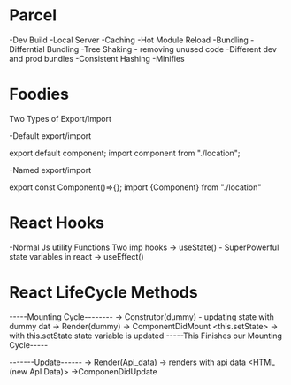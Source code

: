 # Parcel
-Dev Build
-Local Server
-Caching
-Hot Module Reload
-Bundling
-Differntial Bundling
-Tree Shaking - removing unused code
-Different dev and prod bundles
-Consistent Hashing
-Minifies

# Foodies


Two Types of Export/Import

-Default export/import

export default component;
import component from "./location";

-Named export/import

export const Component()=>{};
import {Component} from "./location"

# React Hooks
-Normal Js utility Functions
Two imp hooks
-> useState() - SuperPowerful state variables in react
-> useEffect()

# React LifeCycle Methods

-----Mounting Cycle--------
-> Construtor(dummy) - updating state with dummy dat
-> Render(dummy)
        <HTML Dummy>
-> ComponentDidMount
    <API Call>
    <this.setState> -> with this.setState state variable is updated
-----This Finishes our Mounting Cycle-----

-------Update------
-> Render(Api_data) -> renders with api data
        <HTML (new ApI Data)>
->ComponenDidUpdate
